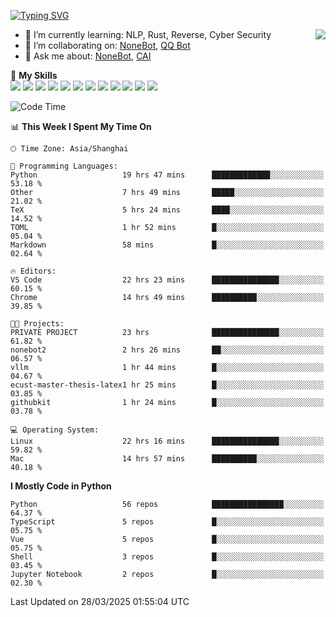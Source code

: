 [![Typing SVG](https://readme-typing-svg.herokuapp.com?size=25&duration=2500&color=8C43EA&vCenter=true&width=200&height=40&lines=Hi+there+%F0%9F%91%8B%F0%9F%8F%BB;I'm+yanyongyu)](https://git.io/typing-svg)

<a href="#">
  <img align="right" src="https://github-readme-stats.vercel.app/api?username=yanyongyu&count_private=true&show_icons=true&bg_color=15,f2f7fd,E0EAFC" />
</a>

- 🌱 I’m currently learning: NLP, Rust, Reverse, Cyber Security
- 👯 I’m collaborating on: [NoneBot](https://github.com/nonebot), [QQ Bot](https://github.com/Mrs4s/go-cqhttp)
- 💬 Ask me about: [NoneBot](https://github.com/nonebot), [CAI](https://github.com/cscs181/CAI)

🌟 **My Skills**  
![](https://img.shields.io/badge/-Python-3e74a2?style=flat-square&logo=Python&logoColor=fff)
![](https://img.shields.io/badge/-TypeScript-3178C6?style=flat-square&logo=TypeScript&logoColor=fff)
![](https://img.shields.io/badge/-Vue-4fc08d?style=flat-square&logo=Vue.js&logoColor=fff)
![](https://img.shields.io/badge/-React-2d98ce?style=flat-square&logo=React&logoColor=fff)
![](https://img.shields.io/badge/-FastAPI-009688?style=flat-square&logo=FastAPI&logoColor=fff)
![](https://img.shields.io/badge/-Linux-000000?style=flat-square&logo=Linux&logoColor=fff)
![](https://img.shields.io/badge/-Docker-2496ED?style=flat-square&logo=Docker&logoColor=fff)
![](https://img.shields.io/badge/-Kubernetes-326CE5?style=flat-square&logo=Kubernetes&logoColor=fff)
![](https://img.shields.io/badge/-GitHub%20Actions-2088FF?style=flat-square&logo=GitHubActions&logoColor=fff)
![](https://img.shields.io/badge/-PostgreSQL-4169E1?style=flat-square&logo=PostgreSQL&logoColor=fff)
![](https://img.shields.io/badge/-Redis-DC382D?style=flat-square&logo=Redis&logoColor=fff)
![](https://img.shields.io/badge/-MongoDB-47A248?style=flat-square&logo=MongoDB&logoColor=fff)

<!--START_SECTION:waka-->
![Code Time](http://img.shields.io/badge/Code%20Time-7%2C419%20hrs%201%20min-blue)

📊 **This Week I Spent My Time On** 

```text
🕑︎ Time Zone: Asia/Shanghai

💬 Programming Languages: 
Python                   19 hrs 47 mins      █████████████░░░░░░░░░░░░   53.18 % 
Other                    7 hrs 49 mins       █████░░░░░░░░░░░░░░░░░░░░   21.02 % 
TeX                      5 hrs 24 mins       ████░░░░░░░░░░░░░░░░░░░░░   14.52 % 
TOML                     1 hr 52 mins        █░░░░░░░░░░░░░░░░░░░░░░░░   05.04 % 
Markdown                 58 mins             █░░░░░░░░░░░░░░░░░░░░░░░░   02.64 % 

🔥 Editors: 
VS Code                  22 hrs 23 mins      ███████████████░░░░░░░░░░   60.15 % 
Chrome                   14 hrs 49 mins      ██████████░░░░░░░░░░░░░░░   39.85 % 

🐱‍💻 Projects: 
PRIVATE PROJECT          23 hrs              ███████████████░░░░░░░░░░   61.82 % 
nonebot2                 2 hrs 26 mins       ██░░░░░░░░░░░░░░░░░░░░░░░   06.57 % 
vllm                     1 hr 44 mins        █░░░░░░░░░░░░░░░░░░░░░░░░   04.67 % 
ecust-master-thesis-latex1 hr 25 mins        █░░░░░░░░░░░░░░░░░░░░░░░░   03.85 % 
githubkit                1 hr 24 mins        █░░░░░░░░░░░░░░░░░░░░░░░░   03.78 % 

💻 Operating System: 
Linux                    22 hrs 16 mins      ███████████████░░░░░░░░░░   59.82 % 
Mac                      14 hrs 57 mins      ██████████░░░░░░░░░░░░░░░   40.18 % 
```

**I Mostly Code in Python** 

```text
Python                   56 repos            ████████████████░░░░░░░░░   64.37 % 
TypeScript               5 repos             █░░░░░░░░░░░░░░░░░░░░░░░░   05.75 % 
Vue                      5 repos             █░░░░░░░░░░░░░░░░░░░░░░░░   05.75 % 
Shell                    3 repos             █░░░░░░░░░░░░░░░░░░░░░░░░   03.45 % 
Jupyter Notebook         2 repos             █░░░░░░░░░░░░░░░░░░░░░░░░   02.30 % 
```




 Last Updated on 28/03/2025 01:55:04 UTC
<!--END_SECTION:waka-->
